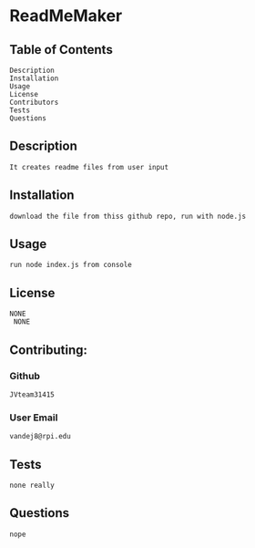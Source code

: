 # ReadMeMaker
## Table of Contents
    Description
    Installation
    Usage
    License
    Contributors
    Tests
    Questions

## Description
    It creates readme files from user input
        
## Installation
    download the file from thiss github repo, run with node.js
## Usage
    run node index.js from console

## License
    NONE
     NONE

## Contributing:
### Github
    JVteam31415
### User Email
    vandej8@rpi.edu  


## Tests
    none really

## Questions
    nope

